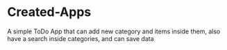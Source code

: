 # Created-Apps

A simple ToDo App that can add new category and items inside them, also have a search inside categories, and can save data
